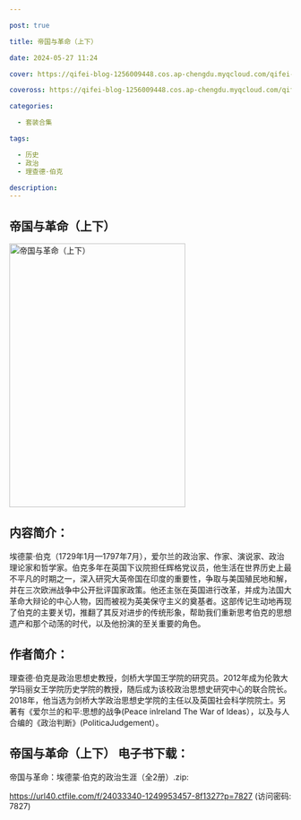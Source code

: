 ```yaml
---

post: true

title: 帝国与革命（上下）

date: 2024-05-27 11:24

cover: https://qifei-blog-1256009448.cos.ap-chengdu.myqcloud.com/qifei-blog/6636e8730ea9cb1403d433bb.jpg

coveross: https://qifei-blog-1256009448.cos.ap-chengdu.myqcloud.com/qifei-blog/6636e8730ea9cb1403d433bb.jpg

categories:

  - 套装合集

tags:

  - 历史
  - 政治
  - 理查德·伯克

description:
---
```


##  帝国与革命（上下）

<img alt="帝国与革命（上下） " class="aligncenter loading" data-was-processed="true" decoding="async" fetchpriority="high" height="471" src="https://qifei-blog-1256009448.cos.ap-chengdu.myqcloud.com/qifei-blog/6636e8730ea9cb1403d433bb.jpg " style="cursor: zoom-in;" width="314"/>

## 内容简介：

埃德蒙·伯克（1729年1月—1797年7月），爱尔兰的政治家、作家、演说家、政治理论家和哲学家。伯克多年在英国下议院担任辉格党议员，他生活在世界历史上最不平凡的时期之一，深入研究大英帝国在印度的重要性，争取与美国殖民地和解，并在三次欧洲战争中公开批评国家政策。他还主张在英国进行改革，并成为法国大革命大辩论的中心人物，因而被视为英美保守主义的奠基者。这部传记生动地再现了伯克的主要关切，推翻了其反对进步的传统形象，帮助我们重新思考伯克的思想遗产和那个动荡的时代，以及他扮演的至关重要的角色。

## 作者简介：

理查德·伯克是政治思想史教授，剑桥大学国王学院的研究员。2012年成为伦敦大学玛丽女王学院历史学院的教授，随后成为该校政治思想史研究中心的联合院长。2018年，他当选为剑桥大学政治思想史学院的主任以及英国社会科学院院士。另著有《爱尔兰的和平:思想的战争(Peace inlreland The War of ldeas），以及与人合编的《政治判断》(PoliticaJudgement）。

## 帝国与革命（上下） 电子书下载：
帝国与革命：埃德蒙·伯克的政治生涯（全2册）.zip: 

https://url40.ctfile.com/f/24033340-1249953457-8f1327?p=7827 (访问密码: 7827)
